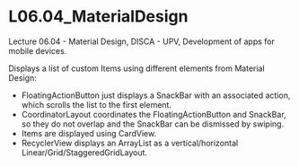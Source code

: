 # L06.04_MaterialDesign
Lecture 06.04 - Material Design, DISCA - UPV, Development of apps for mobile devices.

Displays a list of custom Items using different elements from Material Design:
- FloatingActionButton just displays a SnackBar with an associated action, which scrolls the list to the first element.
- CoordinatorLayout coordinates the FloatingActionButton and SnackBar, so they do not overlap and the SnackBar can be dismissed by swiping.
- Items are displayed using CardView.
- RecyclerView displays an ArrayList<Item> as a vertical/horizontal Linear/Grid/StaggeredGridLayout.
